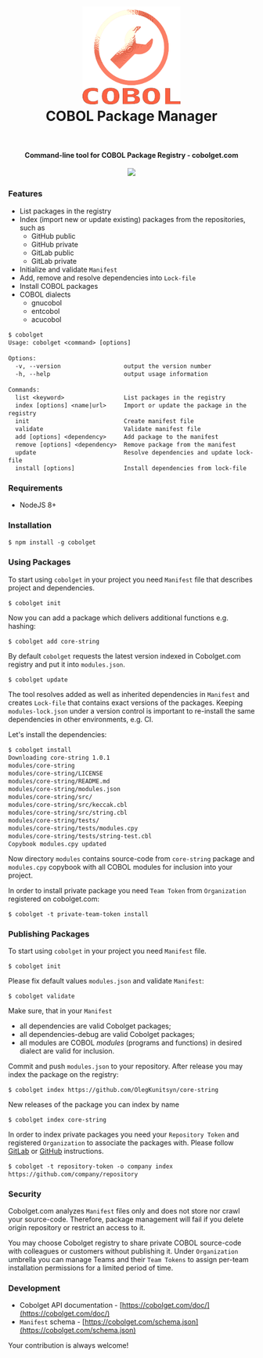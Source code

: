 <h1 align="center">
  <br>
    <img src="https://github.com/OlegKunitsyn/cobolget/blob/master/icon.png?raw=true" alt="logo" width="200">
  <br>
  COBOL Package Manager
  <br>
  <br>
</h1>

<h4 align="center">Command-line tool for COBOL Package Registry - cobolget.com</h4>

<p align="center">
  <img src="https://github.com/OlegKunitsyn/cobolget/workflows/Docker%20Image%20CI/badge.svg?branch=master" />
</p>

### Features
- List packages in the registry
- Index (import new or update existing) packages from the repositories, such as
    - GitHub public
    - GitHub private
    - GitLab public
    - GitLab private
- Initialize and validate `Manifest`
- Add, remove and resolve dependencies into `Lock-file`
- Install COBOL packages
- COBOL dialects
    - gnucobol
    - entcobol
    - acucobol

```
$ cobolget
Usage: cobolget <command> [options]

Options:
  -v, --version                  output the version number
  -h, --help                     output usage information

Commands:
  list <keyword>                 List packages in the registry
  index [options] <name|url>     Import or update the package in the registry
  init                           Create manifest file
  validate                       Validate manifest file
  add [options] <dependency>     Add package to the manifest
  remove [options] <dependency>  Remove package from the manifest
  update                         Resolve dependencies and update lock-file
  install [options]              Install dependencies from lock-file                             
```

### Requirements
- NodeJS 8+

### Installation
```
$ npm install -g cobolget
```

### Using Packages
To start using `cobolget` in your project you need `Manifest` file that describes project and dependencies.
```
$ cobolget init
```

Now you can add a package which delivers additional functions e.g. hashing:
```
$ cobolget add core-string
```

By default `cobolget` requests the latest version indexed in Cobolget.com registry and put it into `modules.json`.
```
$ cobolget update
```

The tool resolves added as well as inherited dependencies in `Manifest` and creates `Lock-file` that contains exact versions of the packages.
Keeping `modules-lock.json` under a version control is important to re-install the same dependencies in other environments, e.g. CI.

Let's install the dependencies:
```
$ cobolget install
Downloading core-string 1.0.1
modules/core-string
modules/core-string/LICENSE
modules/core-string/README.md
modules/core-string/modules.json
modules/core-string/src/
modules/core-string/src/keccak.cbl
modules/core-string/src/string.cbl
modules/core-string/tests/
modules/core-string/tests/modules.cpy
modules/core-string/tests/string-test.cbl
Copybook modules.cpy updated
```

Now directory `modules` contains source-code from `core-string` package and `modules.cpy` copybook with all COBOL modules for inclusion into your project.

In order to install private package you need `Team Token` from `Organization` registered on cobolget.com:
```
$ cobolget -t private-team-token install
```

### Publishing Packages
To start using `cobolget` in your project you need `Manifest` file.
```
$ cobolget init
```

Please fix default values `modules.json` and validate `Manifest`: 
```
$ cobolget validate
```

Make sure, that in your `Manifest`
- all dependencies are valid Cobolget packages;
- all dependencies-debug are valid Cobolget packages;
- all modules are COBOL *modules* (programs and functions) in desired dialect are valid for inclusion.

Commit and push `modules.json` to your repository. After release you may index the package on the registry:
```
$ cobolget index https://github.com/OlegKunitsyn/core-string
```

New releases of the package you can index by name
```
$ cobolget index core-string
```

In order to index private packages you need your `Repository Token` and registered `Organization` to associate the packages with.
Please follow [GitLab](https://gitlab.com/profile/personal_access_tokens) or [GitHub](https://github.com/settings/tokens/new) instructions.
```
$ cobolget -t repository-token -o company index https://github.com/company/repository
```

### Security

Cobolget.com analyzes `Manifest` files only and does not store nor crawl your source-code. Therefore, package management will fail if you delete origin repository or restrict an access to it.

You may choose Cobolget registry to share private COBOL source-code with colleagues or customers without publishing it.
Under `Organization` umbrella you can manage Teams and their `Team Tokens` to assign per-team installation permissions for a limited period of time.

### Development
- Cobolget API documentation - [https://cobolget.com/doc/](https://cobolget.com/doc/)
- `Manifest` schema - [https://cobolget.com/schema.json](https://cobolget.com/schema.json)

Your contribution is always welcome!
